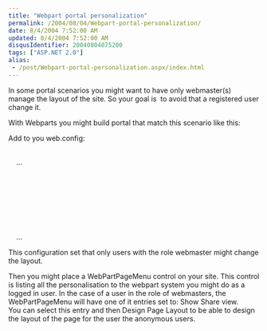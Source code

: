 ```yaml
---
title: "Webpart portal personalization"
permalink: /2004/08/04/Webpart-portal-personalization/
date: 8/4/2004 7:52:00 AM
updated: 8/4/2004 7:52:00 AM
disqusIdentifier: 20040804075200
tags: ["ASP.NET 2.0"]
alias:
 - /post/Webpart-portal-personalization.aspx/index.html
---
```

<P>In some portal scenarios you might want to have only webmaster(s) manage the layout of the site. So your goal is  to avoid that a registered user change it.</P>
<P>With Webparts you might build portal that match this scenario like this:</P>
<P>Add to you web.config:</P>
<P><system.web><BR>    ...</P>
<P>    <webParts><BR>        <personalization><BR>            <authorization><BR>                <allow roles="webmasters" verbs="enterSharedScope"/><BR>            </authorization><BR>        </personalization><BR>    </webParts><BR>    ...</P>
<P></system.web></P>
<P>This configuration set that only users with the role webmaster might change the layout.</P>
<P></P>
<P>Then you might place a WebPartPageMenu control on your site. This control is listing all the personalisation to the webpart system you might do as a logged in user. In the case of a user in the role of webmasters, the WebPartPageMenu will have one of it entries set to: Show Share view.<BR>You can select this entry and then Design Page Layout to be able to design the layout of the page for the user the anonymous users.</P>
